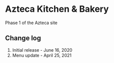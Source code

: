 # Azteca Kitchen & Bakery

Phase 1 of the Azteca site

## Change log
1. Initial release - June 16, 2020
2. Menu update - April 25, 2021